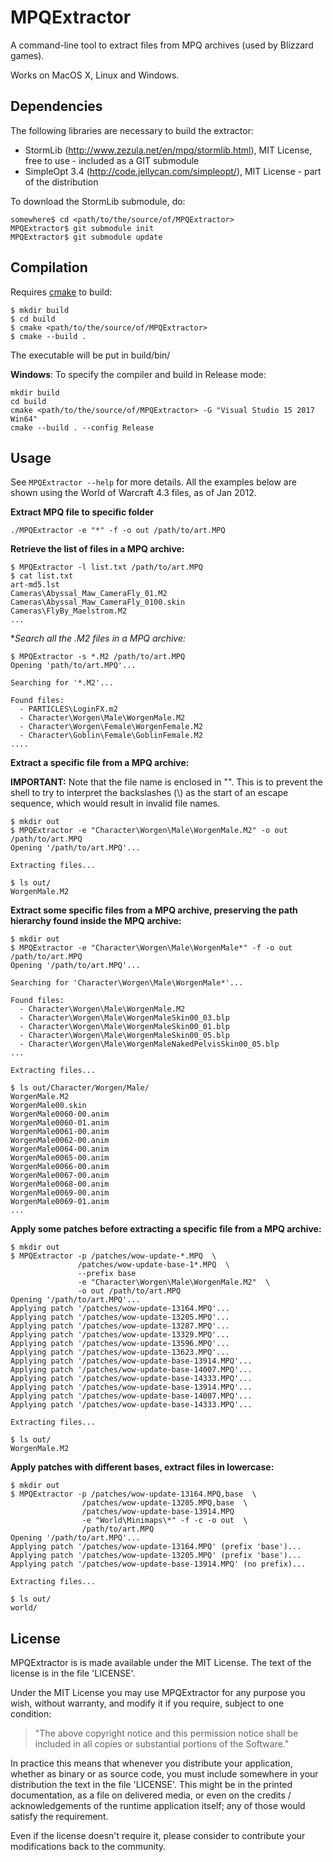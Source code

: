 # MPQExtractor

A command-line tool to extract files from MPQ archives (used by Blizzard games).

Works on MacOS X, Linux and Windows.


## Dependencies

The following libraries are necessary to build the extractor:

* StormLib (http://www.zezula.net/en/mpq/stormlib.html), MIT License, free to use -
  included as a GIT submodule
* SimpleOpt 3.4 (http://code.jellycan.com/simpleopt/), MIT License - part of the
  distribution

To download the StormLib submodule, do:

    somewhere$ cd <path/to/the/source/of/MPQExtractor>
    MPQExtractor$ git submodule init
    MPQExtractor$ git submodule update


## Compilation

Requires <a href="http://www.cmake.org/">cmake</a> to build:

    $ mkdir build
    $ cd build
    $ cmake <path/to/the/source/of/MPQExtractor>
    $ cmake --build .

The executable will be put in build/bin/

**Windows**:
To specify the compiler and build in Release mode:

    mkdir build
    cd build
    cmake <path/to/the/source/of/MPQExtractor> -G "Visual Studio 15 2017 Win64" 
    cmake --build . --config Release


## Usage

See `MPQExtractor --help` for more details. All the examples below are shown using the World of Warcraft 4.3 files, as of Jan 2012.

**Extract MPQ file to specific folder**
```
./MPQExtractor -e "*" -f -o out /path/to/art.MPQ
```

**Retrieve the list of files in a MPQ archive:**

    $ MPQExtractor -l list.txt /path/to/art.MPQ
    $ cat list.txt
    art-md5.lst
    Cameras\Abyssal_Maw_CameraFly_01.M2
    Cameras\Abyssal_Maw_CameraFly_0100.skin
    Cameras\FlyBy_Maelstrom.M2
    ...


**Search all the *.M2 files in a MPQ archive:**

    $ MPQExtractor -s *.M2 /path/to/art.MPQ
    Opening 'path/to/art.MPQ'...

    Searching for '*.M2'...

    Found files:
      - PARTICLES\LoginFX.m2
      - Character\Worgen\Male\WorgenMale.M2
      - Character\Worgen\Female\WorgenFemale.M2
      - Character\Goblin\Female\GoblinFemale.M2
    ....


**Extract a specific file from a MPQ archive:**

**IMPORTANT:** Note that the file name is enclosed in "". This is to prevent the shell
to try to interpret the backslashes (\\) as the start of an escape sequence, which would
result in invalid file names.

    $ mkdir out
    $ MPQExtractor -e "Character\Worgen\Male\WorgenMale.M2" -o out /path/to/art.MPQ
    Opening '/path/to/art.MPQ'...

    Extracting files...

    $ ls out/
    WorgenMale.M2


**Extract some specific files from a MPQ archive, preserving the path hierarchy found
inside the MPQ archive:**

    $ mkdir out
    $ MPQExtractor -e "Character\Worgen\Male\WorgenMale*" -f -o out /path/to/art.MPQ
    Opening '/path/to/art.MPQ'...

    Searching for 'Character\Worgen\Male\WorgenMale*'...

    Found files:
      - Character\Worgen\Male\WorgenMale.M2
      - Character\Worgen\Male\WorgenMaleSkin00_03.blp
      - Character\Worgen\Male\WorgenMaleSkin00_01.blp
      - Character\Worgen\Male\WorgenMaleSkin00_05.blp
      - Character\Worgen\Male\WorgenMaleNakedPelvisSkin00_05.blp
    ...

    Extracting files...

    $ ls out/Character/Worgen/Male/
    WorgenMale.M2
    WorgenMale00.skin
    WorgenMale0060-00.anim
    WorgenMale0060-01.anim
    WorgenMale0061-00.anim
    WorgenMale0062-00.anim
    WorgenMale0064-00.anim
    WorgenMale0065-00.anim
    WorgenMale0066-00.anim
    WorgenMale0067-00.anim
    WorgenMale0068-00.anim
    WorgenMale0069-00.anim
    WorgenMale0069-01.anim
    ...


**Apply some patches before extracting a specific file from a MPQ archive:**

    $ mkdir out
    $ MPQExtractor -p /patches/wow-update-*.MPQ  \
                   /patches/wow-update-base-1*.MPQ  \
                   --prefix base
                   -e "Character\Worgen\Male\WorgenMale.M2"  \
                   -o out /path/to/art.MPQ
    Opening '/path/to/art.MPQ'...
    Applying patch '/patches/wow-update-13164.MPQ'...
    Applying patch '/patches/wow-update-13205.MPQ'...
    Applying patch '/patches/wow-update-13287.MPQ'...
    Applying patch '/patches/wow-update-13329.MPQ'...
    Applying patch '/patches/wow-update-13596.MPQ'...
    Applying patch '/patches/wow-update-13623.MPQ'...
    Applying patch '/patches/wow-update-base-13914.MPQ'...
    Applying patch '/patches/wow-update-base-14007.MPQ'...
    Applying patch '/patches/wow-update-base-14333.MPQ'...
    Applying patch '/patches/wow-update-base-13914.MPQ'...
    Applying patch '/patches/wow-update-base-14007.MPQ'...
    Applying patch '/patches/wow-update-base-14333.MPQ'...

    Extracting files...

    $ ls out/
    WorgenMale.M2

**Apply patches with different bases, extract files in lowercase:**

    $ mkdir out
    $ MPQExtractor -p /patches/wow-update-13164.MPQ,base  \
                    /patches/wow-update-13205.MPQ,base  \
                    /patches/wow-update-base-13914.MPQ
                    -e "World\Minimaps\*" -f -c -o out  \
                    /path/to/art.MPQ
    Opening '/path/to/art.MPQ'...
    Applying patch '/patches/wow-update-13164.MPQ' (prefix 'base')...
    Applying patch '/patches/wow-update-13205.MPQ' (prefix 'base')...
    Applying patch '/patches/wow-update-base-13914.MPQ' (no prefix)...

    Extracting files...

    $ ls out/
    world/


## License

MPQExtractor is is made available under the MIT License. The text of the license is in the file 'LICENSE'.

Under the MIT License you may use MPQExtractor for any purpose you wish, without warranty, and modify it if you require, subject to one condition:

>   "The above copyright notice and this permission notice shall be included in
>   all copies or substantial portions of the Software."

In practice this means that whenever you distribute your application, whether as binary or as source code, you must include somewhere in your distribution the
text in the file 'LICENSE'. This might be in the printed documentation, as a file on delivered media, or even on the credits / acknowledgements of the
runtime application itself; any of those would satisfy the requirement.

Even if the license doesn't require it, please consider to contribute your modifications back to the community.
